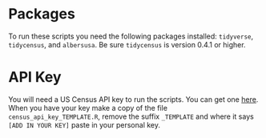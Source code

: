 # Packages

To run these scripts you need the following packages installed: `tidyverse`, `tidycensus`, and `albersusa`. Be sure `tidycensus` is version 0.4.1 or higher.

# API Key

You will need a US Census API key to run the scripts. You can get one [here](https://api.census.gov/data/key_signup.html). When you have your key make a copy of the file `census_api_key_TEMPLATE.R`, remove the suffix `_TEMPLATE` and where it says `[ADD IN YOUR KEY]` paste in your personal key.

